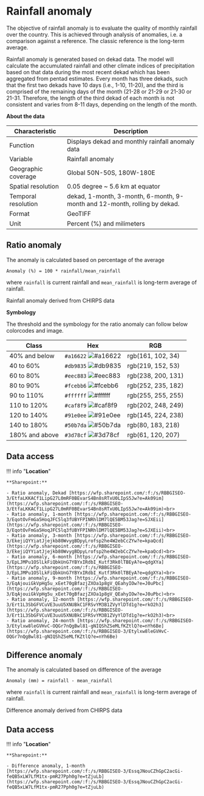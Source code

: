 # Rainfall anomaly

The objective of rainfall anomaly is to evaluate the quality of monthly rainfall over the country. This is achieved through analysis of anomalies, i.e. a comparison against a reference. The classic reference is the long-term average. 

Rainfall anomaly is generated based on dekad data. The model will calculate the accumulated rainfall and other climate indices of precipitation based on that data during the most recent dekad which has been aggregated from pentad estimates. Every month has three dekads, such that the first two dekads have 10 days (i.e., 1-10, 11-20), and the third is comprised of the remaining days of the month (21-28 or 21-29 or 21-30 or 21-31. Therefore, the length of the third dekad of each month is not consistent and varies from 8-11 days, depending on the length of the month.

**About the data**

| Characteristic  | Description  |
|---|---|
| Function  | Displays dekad and monthly rainfall anomaly data  |
| Variable  | Rainfall anomaly  |
| Geographic coverage  | Global 50N-50S, 180W-180E |
| Spatial resolution  | 0.05 degree ~ 5.6 km at equator  |
| Temporal resolution  | dekad, 1-month, 3-month, 6-month, 9-month and 12-month, rolling by dekad.  |
| Format  | GeoTIFF  |
| Unit  | Percent (%) and milimeters  |

## Ratio anomaly

The anomaly is calculated based on percentage of the average

`Anomaly (%) = 100 * rainfall/mean_rainfall`

where `rainfall` is current rainfall and `mean_rainfall` is long-term average of rainfall.

Rainfall anomaly derived from CHIRPS data

**Symbology**

The threshold and the symbology for the ratio anomaly can follow below colorcodes and image.

| Class  | Hex  | RGB  |
|---|---|---|
| 40% and below  | `#a16622` ![#a16622](https://via.placeholder.com/15/a16622/000000?text=+) | rgb(161, 102, 34)  |
| 40 to 60%  | `#db9835` ![#db9835](https://via.placeholder.com/15/db9835/000000?text=+)  | rgb(219, 152, 53)  |
| 60 to 80%  | `#eec883` ![#eec883](https://via.placeholder.com/15/eec883/000000?text=+)  | rgb(238, 200, 131)  |
| 80 to 90%  | `#fcebb6` ![#fcebb6](https://via.placeholder.com/15/fcebb6/000000?text=+)  | rgb(252, 235, 182)  |
| 90 to 110%  | `#ffffff` ![#ffffff](https://via.placeholder.com/15/ffffff/000000?text=+)  | rgb(255, 255, 255)  |
| 110 to 120%  | `#caf8f9` ![#caf8f9](https://via.placeholder.com/15/caf8f9/000000?text=+)  | rgb(202, 248, 249)  |
| 120 to 140%  | `#91e0ee` ![#91e0ee](https://via.placeholder.com/15/91e0ee/000000?text=+)  | rgb(145, 224, 238)  |
| 140 to 180%  | `#50b7da` ![#50b7da](https://via.placeholder.com/15/50b7da/000000?text=+)  | rgb(80, 183, 218)  |
| 180% and above  | `#3d78cf` ![#3d78cf](https://via.placeholder.com/15/3d78cf/000000?text=+)  | rgb(61, 120, 207)  |


## Data access

!!! info "**Location**"

    **Sharepoint:**
    
    - Ratio anomaly, Dekad [https://wfp.sharepoint.com/:f:/s/RBBGISEO-3/EtfaLKKACf1LipG27L0mRF0BEvarS4Bn8sRTxU0LIpS5Jw?e=Ak09im](https://wfp.sharepoint.com/:f:/s/RBBGISEO-3/EtfaLKKACf1LipG27L0mRF0BEvarS4Bn8sRTxU0LIpS5Jw?e=Ak09im)<br>
    - Ratio anomaly, 1-month [https://wfp.sharepoint.com/:f:/s/RBBGISEO-3/EqotOvFmGa5HoqJFC5lq3fUBYFPINRhlDM7lQE5BM53Jag?e=SJXEii](https://wfp.sharepoint.com/:f:/s/RBBGISEO-3/EqotOvFmGa5HoqJFC5lq3fUBYFPINRhlDM7lQE5BM53Jag?e=SJXEii)<br>
    - Ratio anomaly, 3-month [https://wfp.sharepoint.com/:f:/s/RBBGISEO-3/EkejiQYYiatJjejkb80WvygBDpyLrofsp2he4W2ebCcZYw?e=kpaQcd](https://wfp.sharepoint.com/:f:/s/RBBGISEO-3/EkejiQYYiatJjejkb80WvygBDpyLrofsp2he4W2ebCcZYw?e=kpaQcd)<br>
    - Ratio anomaly, 6-month [https://wfp.sharepoint.com/:f:/s/RBBGISEO-3/EpLJMPu1OSlLkFiQbkUnG7YBYxIRdbI_Kutf3Rk0lTBEyA?e=qdgXYa](https://wfp.sharepoint.com/:f:/s/RBBGISEO-3/EpLJMPu1OSlLkFiQbkUnG7YBYxIRdbI_Kutf3Rk0lTBEyA?e=qdgXYa)<br>
    - Ratio anomaly, 9-month [https://wfp.sharepoint.com/:f:/s/RBBGISEO-3/EqAjouiGkVpHg5u_xEet70gBfazjZXOa1p8gV_QEahyIOw?e=J0uPbc](https://wfp.sharepoint.com/:f:/s/RBBGISEO-3/EqAjouiGkVpHg5u_xEet70gBfazjZXOa1p8gV_QEahyIOw?e=J0uPbc)<br>
    - Ratio anomaly, 12-month [https://wfp.sharepoint.com/:f:/s/RBBGISEO-3/Ert1L3SbGFVCuVE3uuU5XNUBkC1FRSvYM3B1ZVyYlDTd1g?e=rkO2h3](https://wfp.sharepoint.com/:f:/s/RBBGISEO-3/Ert1L3SbGFVCuVE3uuU5XNUBkC1FRSvYM3B1ZVyYlDTd1g?e=rkO2h3)<br>
    - Ratio anomaly, 24-month [https://wfp.sharepoint.com/:f:/s/RBBGISEO-3/Etylxw8leGVHvC-OQGr7nQgBwl81-gNIQShZSeMLfKZtlQ?e=nYh6Be](https://wfp.sharepoint.com/:f:/s/RBBGISEO-3/Etylxw8leGVHvC-OQGr7nQgBwl81-gNIQShZSeMLfKZtlQ?e=nYh6Be)


## Difference anomaly

The anomaly is calculated based on difference of the average

`Anomaly (mm) = rainfall - mean_rainfall`

where `rainfall` is current rainfall and `mean_rainfall` is long-term average of rainfall.

Difference anomaly derived from CHIRPS data

## Data access

!!! info "**Location**"

    **Sharepoint:**
    
    - Difference anomaly, 1-month [https://wfp.sharepoint.com/:f:/s/RBBGISEO-3/EssqJNouCZhGpC2acGi-feQB5xLW7LfM1tx-pmR27Pph0g?e=tZjuLb](https://wfp.sharepoint.com/:f:/s/RBBGISEO-3/EssqJNouCZhGpC2acGi-feQB5xLW7LfM1tx-pmR27Pph0g?e=tZjuLb)